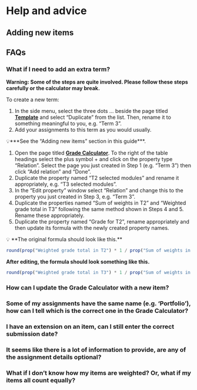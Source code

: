 # Help and advice

## Adding new items

## FAQs

### What if I need to add an extra term?

**Warning: Some of the steps are quite involved. Please follow these steps carefully or the calculator may break.**

To create a new term:

1. In the side menu, select the three dots … beside the page titled **[Template](https://www.notion.so/cfc8966259324c4b908015c660f9602e)** and select “Duplicate” from the list. Then, rename it to something meaningful to you, e.g. “Term 3”.
2. Add your assignments to this term as you would usually. 

<aside>
💡***See the “Adding new items” section in this guide***.

</aside>

1. Open the page titled **[Grade Calculator](https://www.notion.so/6663b257af944700aa482a7078813f6d)**. To the right of the table headings select the plus symbol + and click on the property type “Relation”. Select the page you just created in Step 1 (e.g. “Term 3”) then click “Add relation” and “Done”.
2. Duplicate the property named “T2 selected modules” and rename it appropriately, e.g. “T3 selected modules”.
3. In the “Edit property” window select “Relation” and change this to the property you just created in Step 3, e.g. “Term 3”.
4. Duplicate the properties named “Sum of weights in T2” and “Weighted grade total in T3” following the same method shown in Steps 4 and 5. Rename these appropriately.
5. Duplicate the property named “Grade for T2”, rename appropriately and then update its formula with the newly created property names.

<aside>
💡 **The original formula should look like this.**

```jsx
round(prop("Weighted grade total in T2") * 1 / prop("Sum of weights in T2"))
```

**After editing, the formula should look something like this.**

```jsx
round(prop("Weighted grade total in T3") * 1 / prop("Sum of weights in T3"))
```

</aside>

### How can I update the Grade Calculator with a new item?

### Some of my assignments have the same name (e.g. ‘Portfolio’), how can I tell which is the correct one in the Grade Calculator?

### I have an extension on an item, can I still enter the correct submission date?

### It seems like there is a lot of information to provide, are any of the assignment details optional?

### What if I don’t know how my items are weighted? Or, what if my items all count equally?
